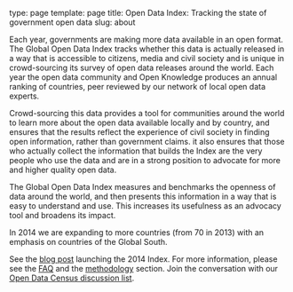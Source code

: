 type: page
template: page
title:  Open Data Index: Tracking the state of government open data
slug: about

Each year, governments are making more data available in an open format. The Global Open Data Index tracks whether this data is actually released in a way that is accessible to citizens, media and civil society and is unique in crowd-sourcing its survey of open data releases around the world. Each year the open data community and Open Knowledge produces an annual ranking of countries, peer reviewed by our network of local open data experts.

Crowd-sourcing this data provides a tool for communities around the world to learn more about the open data available locally and by country, and ensures that the results reflect the experience of civil society in finding open information, rather than government claims. it also ensures that those who actually collect the information that builds the Index are the very people who use the data and are in a strong position to advocate for more and higher quality open data.

The Global Open Data Index measures and benchmarks the openness of data around the world, and then presents this information in a way that is easy to understand and use. This increases its usefulness as an advocacy tool and broadens its impact.

In 2014 we are expanding to more countries (from 70 in 2013) with an emphasis on countries of the Global South.

See the [blog post](http://blog.okfn.org/2014/09/29/join-the-global-open-data-index-2014-sprint/) launching the 2014 Index. For more information, please see the [FAQ](faq/) and the [methodology](methodology/) section.  Join the conversation with our [Open Data Census discussion list](https://lists.okfn.org/mailman/listinfo/open-data-census).
